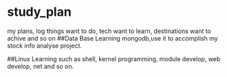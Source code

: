 # study_plan
my plans, log things want to do, tech want to learn, destinations want to achive and so on
##Data Base Learning
mongodb,use it to accomplish my stock info analyse project.

##Linux Learning
such as shell, kernel programming, module develop, web develop, net and so on.

